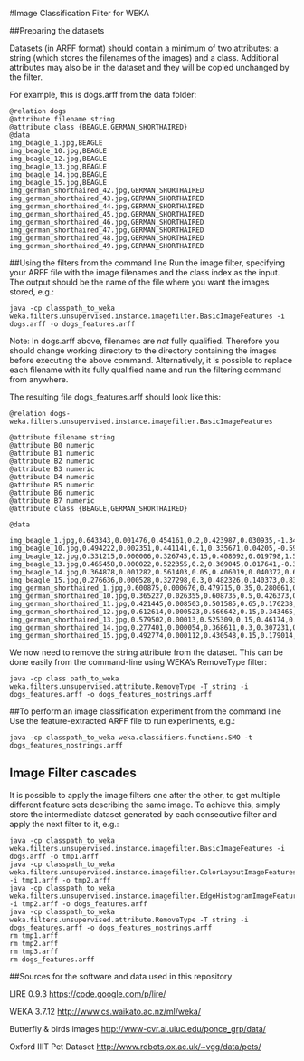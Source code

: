#Image Classification Filter for WEKA

##Preparing the datasets

Datasets (in ARFF format) should contain a minimum of two attributes: a string (which stores the filenames of the images) and a class.
Additional attributes may also be in the dataset and they will be copied unchanged by the filter.

For example, this is dogs.arff from the data folder:
````
@relation dogs
@attribute filename string
@attribute class {BEAGLE,GERMAN_SHORTHAIRED}
@data
img_beagle_1.jpg,BEAGLE
img_beagle_10.jpg,BEAGLE
img_beagle_12.jpg,BEAGLE
img_beagle_13.jpg,BEAGLE
img_beagle_14.jpg,BEAGLE
img_beagle_15.jpg,BEAGLE
img_german_shorthaired_42.jpg,GERMAN_SHORTHAIRED
img_german_shorthaired_43.jpg,GERMAN_SHORTHAIRED
img_german_shorthaired_44.jpg,GERMAN_SHORTHAIRED
img_german_shorthaired_45.jpg,GERMAN_SHORTHAIRED
img_german_shorthaired_46.jpg,GERMAN_SHORTHAIRED
img_german_shorthaired_47.jpg,GERMAN_SHORTHAIRED
img_german_shorthaired_48.jpg,GERMAN_SHORTHAIRED
img_german_shorthaired_49.jpg,GERMAN_SHORTHAIRED
````

##Using the filters from the command line
Run the image filter, specifying your ARFF file with the image filenames and the class index as the input. The output should be the name of the file where you want the images stored, e.g.:
````
java -cp classpath_to_weka weka.filters.unsupervised.instance.imagefilter.BasicImageFeatures -i dogs.arff -o dogs_features.arff
````

Note: In dogs.arff above, filenames are *not* fully qualified.
Therefore you should change working directory to the directory containing the images before executing the above command.
Alternatively, it is possible to replace each filename with its fully qualified name and run the filtering command from anywhere.

The resulting file dogs_features.arff should look like this:
````
@relation dogs-weka.filters.unsupervised.instance.imagefilter.BasicImageFeatures

@attribute filename string
@attribute B0 numeric
@attribute B1 numeric
@attribute B2 numeric
@attribute B3 numeric
@attribute B4 numeric
@attribute B5 numeric
@attribute B6 numeric
@attribute B7 numeric
@attribute class {BEAGLE,GERMAN_SHORTHAIRED}

@data

img_beagle_1.jpg,0.643343,0.001476,0.454161,0.2,0.423987,0.030935,-1.343615,0.014667,BEAGLE
img_beagle_10.jpg,0.494222,0.002351,0.441141,0.1,0.335671,0.04205,-0.598587,0.006612,BEAGLE
img_beagle_12.jpg,0.331215,0.000006,0.326745,0.15,0.408092,0.019798,1.555223,0.012856,BEAGLE
img_beagle_13.jpg,0.465458,0.000022,0.522355,0.2,0.369045,0.017641,-0.303355,0.006667,BEAGLE
img_beagle_14.jpg,0.364878,0.001282,0.561403,0.05,0.406019,0.040372,0.669394,0.005801,BEAGLE
img_beagle_15.jpg,0.276636,0.000528,0.327298,0.3,0.482326,0.140373,0.835263,0.007303,BEAGLE
img_german_shorthaired_1.jpg,0.600875,0.000676,0.479715,0.35,0.280061,0.105351,-0.580938,0.00561,GERMAN_SHORTHAIRED
img_german_shorthaired_10.jpg,0.365227,0.026355,0.608735,0.5,0.426373,0.107652,0.681518,0.007427,GERMAN_SHORTHAIRED
img_german_shorthaired_11.jpg,0.421445,0.008503,0.501585,0.65,0.176238,0.097867,0.618,0.005207,GERMAN_SHORTHAIRED
img_german_shorthaired_12.jpg,0.612614,0.000523,0.566642,0.15,0.343465,0.065314,-0.452935,0.005825,GERMAN_SHORTHAIRED
img_german_shorthaired_13.jpg,0.579502,0.00013,0.525309,0.15,0.46174,0.065948,-0.639345,0.006653,GERMAN_SHORTHAIRED
img_german_shorthaired_14.jpg,0.277401,0.000054,0.368611,0.3,0.307231,0.101645,1.745103,0.010519,GERMAN_SHORTHAIRED
img_german_shorthaired_15.jpg,0.492774,0.000112,0.430548,0.15,0.179014,0.050152,-0.776866,0.010237,GERMAN_SHORTHAIRED
````

We now need to remove the string attribute from the dataset. 
This can be done easily from the command-line using WEKA’s RemoveType filter:
````
java -cp class path_to_weka weka.filters.unsupervised.attribute.RemoveType -T string -i dogs_features.arff -o dogs_features_nostrings.arff
````

##To perform an image classification experiment from the command line
Use the feature-extracted ARFF file to run experiments, e.g.:

````
java -cp classpath_to_weka weka.classifiers.functions.SMO -t dogs_features_nostrings.arff
````

## Image Filter cascades

It is possible to apply the image filters one after the other, to get multiple different feature sets describing the same image.
To achieve this, simply store the intermediate dataset generated by each consecutive filter and apply the next filter to it, e.g.:
````
java -cp classpath_to_weka weka.filters.unsupervised.instance.imagefilter.BasicImageFeatures -i dogs.arff -o tmp1.arff
java -cp classpath_to_weka weka.filters.unsupervised.instance.imagefilter.ColorLayoutImageFeatures -i tmp1.arff -o tmp2.arff
java -cp classpath_to_weka weka.filters.unsupervised.instance.imagefilter.EdgeHistogramImageFeatures -i tmp2.arff -o dogs_features.arff
java -cp classpath_to_weka weka.filters.unsupervised.attribute.RemoveType -T string -i dogs_features.arff -o dogs_features_nostrings.arff
rm tmp1.arff
rm tmp2.arff
rm tmp3.arff
rm dogs_features.arff
````


##Sources for the software and data used in this repository

LIRE 0.9.3 https://code.google.com/p/lire/

WEKA 3.7.12 http://www.cs.waikato.ac.nz/ml/weka/

Butterfly & birds images http://www-cvr.ai.uiuc.edu/ponce_grp/data/

Oxford IIIT Pet Dataset http://www.robots.ox.ac.uk/~vgg/data/pets/
